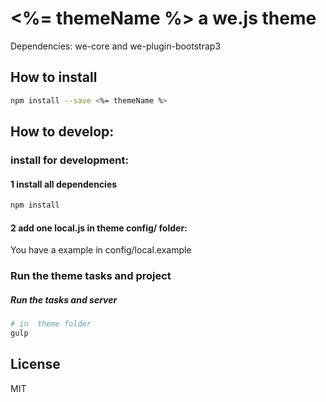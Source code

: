 # <%= themeName %> a we.js theme

Dependencies: we-core and we-plugin-bootstrap3

## How to install

```sh 
npm install --save <%= themeName %> 
```

## How to develop:

### install for development:

#### 1 install all dependencies

```sh 
npm install
```

#### 2 add one local.js in theme config/ folder:

You have a example in config/local.example

### Run the theme tasks and project

##### Run the tasks and server
```sh
# in  theme folder
gulp
```

## License

MIT
